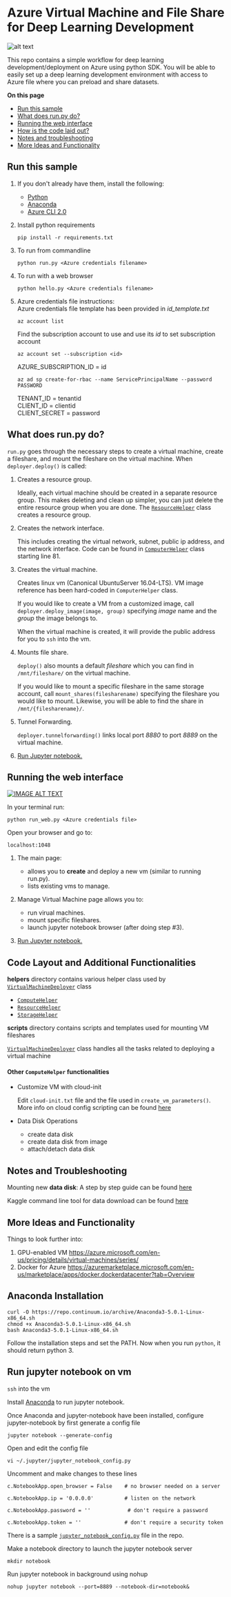 # Azure Virtual Machine and File Share for Deep Learning Development
![alt text](https://github.com/amarisch/deep-learning-workflow-with-web/blob/master/images/azure-deep-learning-project-framework.jpg)

This repo contains a simple workflow for deep learning development/deployment on Azure using python SDK. You will be able to easily set up a deep learning development environment with access to Azure file where you can preload and share datasets.

**On this page**

- [Run this sample](#run)
- [What does run.py do?](#example)
- [Running the web interface](#run_web)
- [How is the code laid out?](#code)
- [Notes and troubleshooting](#troubleshooting)
- [More Ideas and Functionality](#ideas)

<a id="run"></a>

## Run this sample

1.  If you don't already have them, install the following:

    - [Python](https://www.python.org/downloads/)
    - [Anaconda](#anaconda)
    - [Azure CLI 2.0](https://docs.microsoft.com/en-us/cli/azure/install-azure-cli?view=azure-cli-latest)
    
1.  Install python requirements
    ```
    pip install -r requirements.txt
    ```
1. To run from commandline
    ```
    python run.py <Azure credentials filename>
    ```
1. To run with a web browser
    ```
    python hello.py <Azure credentials filename>
    ```
1. Azure credentials file instructions:  
    Azure credentials file template has been provided in *id_template.txt*
    ```
    az account list
    ```
    Find the subscription account to use and use its _id_ to set subscription account  
    ```
    az account set --subscription <id>
    ```
    AZURE_SUBSCRIPTION_ID = id  
    ```
    az ad sp create-for-rbac --name ServicePrincipalName --password PASSWORD
    ```
    TENANT_ID = tenantid  
    CLIENT_ID = clientid  
    CLIENT_SECRET = password  

<a id="example"></a>
## What does run.py do?
`run.py` goes through the necessary steps to create a virtual machine, create a fileshare, and mount the fileshare on the virtual machine. When `deployer.deploy()` is called:

1. Creates a resource group.

   Ideally, each virtual machine should be created in a separate resource group. This makes deleting and clean up simpler, you can just delete the entire resource group when you are done. The [`ResourceHelper`](helpers/resource_helper.py) class creates a resource group.

1. Creates the network interface.

   This includes creating the virtual network, subnet, public ip address, and the network interface. Code can be found in [`ComputerHelper`](helpers/compute_helper.py) class starting line 81.
   
1. Creates the virtual machine.

   Creates linux vm (Canonical UbuntuServer 16.04-LTS). VM image reference has been hard-coded in `ComputerHelper` class.  
   
   If you would like to create a VM from a customized image, call `deployer.deploy_image(image, group)` specifying *image* name and the *group* the image belongs to.
   
   When the virtual machine is created, it will provide the public address for you to `ssh` into the vm.

1. Mounts file share.
  
   `deploy()` also mounts a default *fileshare* which you can find in `/mnt/fileshare/` on the virtual machine.  
   
   If you would like to mount a specific fileshare in the same storage account, call `mount_shares(filesharename)` specifying the fileshare you would like to mount. Likewise, you will be able to find the share in `/mnt/{filesharename}/`.

1. Tunnel Forwarding.

   `deployer.tunnelforwarding()` links local port *8880* to port *8889* on the virtual machine.
   
1. [Run Jupyter notebook.](#jupyter)


<a id="run_web"></a>
## Running the web interface

[![IMAGE ALT TEXT](http://img.youtube.com/vi/IbnmoBX21n8/0.jpg)](http://www.youtube.com/watch?v=IbnmoBX21n8 "Video Title")

In your terminal run:
```
python run_web.py <Azure credentials file>
```
Open your browser and go to:
```
localhost:1048
```
1. The main page:   
     * allows you to **create** and deploy a new vm (similar to running run.py).
     * lists existing vms to manage.
     
1. Manage Virtual Machine page allows you to:
      * run virual machines.
      * mount specific fileshares.
      * launch jupyter notebook browser (after doing step #3).
      
1. [Run Jupyter notebook.](#jupyter)

<a id="code"></a>
## Code Layout and Additional Functionalities

**helpers** directory contains various helper class used by [`VirtualMachineDeployer`](virtualmachinedeployer.py) class
   - [`ComputeHelper`](helpers/compute_helper.py)
   - [`ResourceHelper`](helpers/resource_helper.py)
   - [`StorageHelper`](helpers/storage_helper.py)
   
**scripts** directory contains scripts and templates used for mounting VM fileshares

[`VirtualMachineDeployer`](virtualmachinedeployer.py) class handles all the tasks related to deploying a virtual machine

#### Other `ComputeHelper` functionalities
* Customize VM with cloud-init

   Edit `cloud-init.txt` file and the file used in `create_vm_parameters()`.  
   More info on cloud config scripting can be found [here](https://www.digitalocean.com/community/tutorials/an-introduction-to-cloud-config-scripting)
   
* Data Disk Operations

   * create data disk
   * create data disk from image
   * attach/detach data disk
   

<a id="troubleshooting"></a>
## Notes and Troubleshooting

Mounting new **data disk**:  A step by step guide can be found [here](https://docs.microsoft.com/en-us/azure/virtual-machines/linux/add-disk#connect-to-the-linux-vm-to-mount-the-new-disk)  

Kaggle command line tool for data download can be found [here](https://github.com/floydwch/kaggle-cli)


<a id="ideas"></a>
## More Ideas and Functionality
Things to look further into:
1. GPU-enabled VM
https://azure.microsoft.com/en-us/pricing/details/virtual-machines/series/
2. Docker for Azure
https://azuremarketplace.microsoft.com/en-us/marketplace/apps/docker.dockerdatacenter?tab=Overview

<a id="anaconda"></a>
## Anaconda Installation
```
curl -O https://repo.continuum.io/archive/Anaconda3-5.0.1-Linux-x86_64.sh
chmod +x Anaconda3-5.0.1-Linux-x86_64.sh
bash Anaconda3-5.0.1-Linux-x86_64.sh
```
Follow the installation steps and set the PATH. Now when you run `python`, it should return python 3.

<a id="jupyter"></a>
## Run jupyter notebook on vm
   
   `ssh` into the vm
   
   Install [Anaconda](#anaconda) to run jupyter notebook.
   
   Once Anaconda and jupyter-notebook have been installed, configure jupyter-notebook by first generate a config file
   
   ```
   jupyter notebook --generate-config
   ```
   Open and edit the config file
   ```
   vi ~/.jupyter/jupyter_notebook_config.py
   ```
   Uncomment and make changes to these lines
   ```
   c.NotebookApp.open_browser = False    # no browser needed on a server
   ```
   ```
   c.NotebookApp.ip = '0.0.0.0'          # listen on the network
   ```
   ```
   c.NotebookApp.password = ''            # don't require a password
   ```
   ```
   c.NotebookApp.token = ''              # don't require a security token
   ```
   There is a sample [`jupyter_notebook_config.py`](jupyter_notebook_config.py) file in the repo.
   
   Make a notebook directory to launch the jupyter notebook server
   ```
   mkdir notebook
   ```
   Run jupyter notebook in background using nohup
   ```
   nohup jupyter notebook --port=8889 --notebook-dir=notebook&
   ```
   
